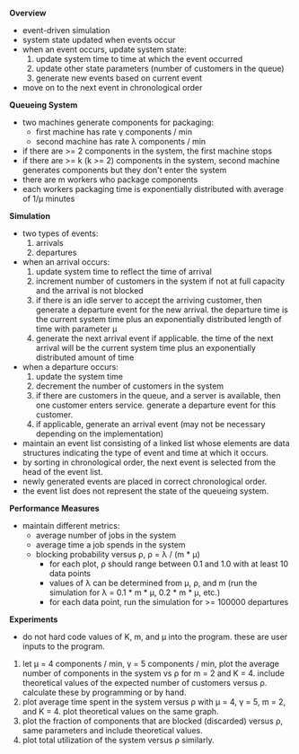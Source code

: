 **Overview**

- event-driven simulation
- system state updated when events occur
- when an event occurs, update system state:
    1. update system time to time at which the event occurred
    2. update other state parameters (number of customers in the queue)
    3. generate new events based on current event
- move on to the next event in chronological order

**Queueing System**

- two machines generate components for packaging:
    - first machine has rate γ components / min
    - second machine has rate λ components / min
- if there are >= 2 components in the system, the first machine stops
- if there are >= k (k >= 2) components in the system, second machine generates components but they don't enter the system
- there are m workers who package components
- each workers packaging time is exponentially distributed with average of 1/µ minutes

**Simulation**

- two types of events:
    1. arrivals
    2. departures
- when an arrival occurs:
    1. update system time to reflect the time of arrival
    2. increment number of customers in the system if not at full capacity and the arrival is not blocked
    3. if there is an idle server to accept the arriving customer, then generate a departure event for the new arrival. the departure time is the current system time plus an exponentially distributed length of time with parameter µ
    4. generate the next arrival event if applicable. the time of the next arrival will be the current system time plus an exponentially distributed amount of time
- when a departure occurs:
    1. update the system time
    2. decrement the number of customers in the system
    3. if there are customers in the queue, and a server is available, then one customer enters service. generate a departure event for this customer.
    4. if applicable, generate an arrival event (may not be necessary depending on the implementation)
- maintain an event list consisting of a linked list whose elements are data structures indicating the type of event and time at which it occurs.
- by sorting in chronological order, the next event is selected from the head of the event list.
- newly generated events are placed in correct chronological order.
- the event list does not represent the state of the queueing system.

**Performance Measures**

- maintain different metrics:
    * average number of jobs in the system
    * average time a job spends in the system
    * blocking probability versus ρ, ρ = λ / (m * µ)
        * for each plot, ρ should range between 0.1 and 1.0 with at least 10 data points
        * values of λ can be determined from µ, ρ, and m (run the simulation for λ = 0.1 * m * µ, 0.2 * m * µ, etc.)
        * for each data point, run the simulation for >= 100000 departures

**Experiments**

- do not hard code values of K, m, and µ into the program. these are user inputs to the program.

1. let µ = 4 components / min, γ = 5 components / min, plot the average number of components in the system vs ρ for m = 2 and K = 4. include theoretical values of the expected number of customers versus ρ. calculate these by programming or by hand.
2. plot average time spent in the system versus ρ with µ = 4, γ = 5, m = 2, and K = 4. plot theoretical values on the same graph.
3. plot the fraction of components that are blocked (discarded) versus ρ, same parameters and include theoretical values.
4. plot total utilization of the system versus ρ similarly.